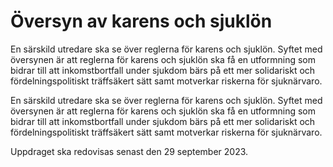 # Översyn av karens och sjuklön

En särskild utredare ska se över reglerna för karens och sjuklön. Syftet med
översynen är att reglerna för karens och sjuklön ska få en utformning som
bidrar till att inkomstbortfall under sjukdom bärs på ett mer solidariskt och
fördelningspolitiskt träffsäkert sätt samt motverkar riskerna för sjuknärvaro.

En särskild utredare ska se över reglerna för karens och sjuklön. Syftet med
översynen är att reglerna för karens och sjuklön ska få en utformning som
bidrar till att inkomstbortfall under sjukdom bärs på ett mer solidariskt och
fördelningspolitiskt träffsäkert sätt samt motverkar riskerna för sjuknärvaro.

Uppdraget ska redovisas senast den 29 september 2023.
